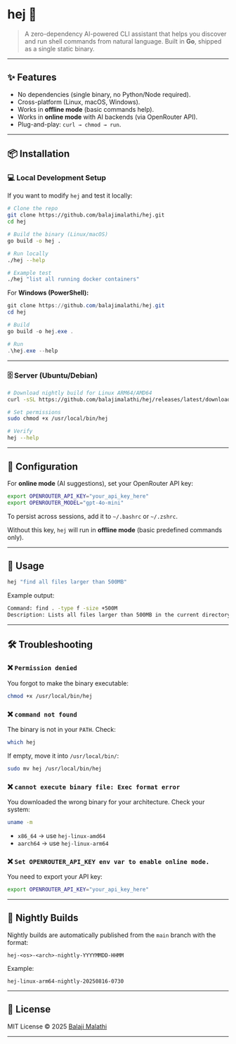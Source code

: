 # hej 🐚

> A zero-dependency AI-powered CLI assistant that helps you discover and run shell commands from natural language.
> Built in **Go**, shipped as a single static binary.

---

## ✨ Features

* No dependencies (single binary, no Python/Node required).
* Cross-platform (Linux, macOS, Windows).
* Works in **offline mode** (basic commands help).
* Works in **online mode** with AI backends (via OpenRouter API).
* Plug-and-play: `curl → chmod → run`.

---

## 📦 Installation

### 💻 Local Development Setup

If you want to modify `hej` and test it locally:

```bash
# Clone the repo
git clone https://github.com/balajimalathi/hej.git
cd hej

# Build the binary (Linux/macOS)
go build -o hej .

# Run locally
./hej --help

# Example test
./hej "list all running docker containers"
```

For **Windows (PowerShell):**

```powershell
git clone https://github.com/balajimalathi/hej.git
cd hej

# Build
go build -o hej.exe .

# Run
.\hej.exe --help
```

---

### 🗄️ Server (Ubuntu/Debian)

```bash
# Download nightly build for Linux ARM64/AMD64
curl -sSL https://github.com/balajimalathi/hej/releases/latest/download/hej-linux-arm64 -o /usr/local/bin/hej

# Set permissions
sudo chmod +x /usr/local/bin/hej

# Verify
hej --help
```

---

## 🔑 Configuration

For **online mode** (AI suggestions), set your OpenRouter API key:

```bash
export OPENROUTER_API_KEY="your_api_key_here"
export OPENROUTER_MODEL="gpt-4o-mini"
```

To persist across sessions, add it to `~/.bashrc` or `~/.zshrc`.

Without this key, `hej` will run in **offline mode** (basic predefined commands only).

---

## 🚀 Usage

```bash
hej "find all files larger than 500MB"
```

Example output:

```bash
Command: find . -type f -size +500M
Description: Lists all files larger than 500MB in the current directory.
```

---

## 🛠 Troubleshooting

### ❌ `Permission denied`

You forgot to make the binary executable:

```bash
chmod +x /usr/local/bin/hej
```

### ❌ `command not found`

The binary is not in your `PATH`.
Check:

```bash
which hej
```

If empty, move it into `/usr/local/bin/`:

```bash
sudo mv hej /usr/local/bin/hej
```

### ❌ `cannot execute binary file: Exec format error`

You downloaded the wrong binary for your architecture.
Check your system:

```bash
uname -m
```

* `x86_64` → use `hej-linux-amd64`
* `aarch64` → use `hej-linux-arm64`

### ❌ `Set OPENROUTER_API_KEY env var to enable online mode.`

You need to export your API key:

```bash
export OPENROUTER_API_KEY="your_api_key_here"
```

---

## 📅 Nightly Builds

Nightly builds are automatically published from the `main` branch with the format:

```
hej-<os>-<arch>-nightly-YYYYMMDD-HHMM
```

Example:

```
hej-linux-arm64-nightly-20250816-0730
```

---

## 📜 License

MIT License © 2025 [Balaji Malathi](https://github.com/balajimalathi)

---
